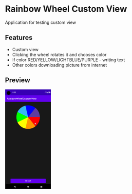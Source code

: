 # Rainbow Wheel Custom View

Application for testing custom view

## Features

-   Custom view
-   Clicking the wheel rotates it and chooses color
-   If color RED/YELLOW/LIGHTBLUE/PURPLE - writing text
-   Other colors downloading picture from internet

## Preview

<img src="demonstration/wheel_demonstration.gif" width=30% height=30%>
